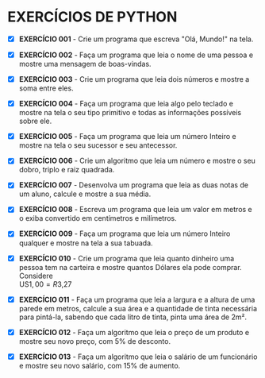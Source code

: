# EXERCÍCIOS DE PYTHON

- [x] **EXERCÍCIO 001** - Crie um programa que escreva "Olá, Mundo!" na tela.

- [x] **EXERCÍCIO 002** - Faça um programa que leia o nome de uma pessoa e mostre uma mensagem de boas-vindas.

- [x] **EXERCÍCIO 003** - Crie um programa que leia dois números e mostre a soma entre eles.

- [x] **EXERCÍCIO 004** - Faça um programa que leia algo pelo teclado e mostre na tela o seu tipo primitivo e todas as informações possíveis sobre ele.

- [x] **EXERCÍCIO 005** - Faça um programa que leia um número Inteiro e mostre na tela o seu sucessor e seu antecessor.

- [x] **EXERCÍCIO 006** - Crie um algoritmo que leia um número e mostre o seu dobro, triplo e raiz quadrada.

- [x] **EXERCÍCIO 007** - Desenvolva um programa que leia as duas notas de um aluno, calcule e mostre a sua média.

- [x] **EXERCÍCIO 008** - Escreva um programa que leia um valor em metros e o exiba convertido em centímetros e milímetros.

- [x] **EXERCÍCIO 009** - Faça um programa que leia um número Inteiro qualquer e mostre na tela a sua tabuada.

- [x] **EXERCÍCIO 010** - Crie um programa que leia quanto dinheiro uma pessoa tem na carteira e mostre quantos Dólares ela pode comprar.
Considere  
US$1,00 = R$3,27

- [x] **EXERCÍCIO 011** - Faça um programa que leia a largura e a altura de uma parede em metros, calcule a sua área e a quantidade de tinta necessária para pintá-la, sabendo que cada litro de tinta, pinta uma área de 2m².

- [x] **EXERCÍCIO 012** - Faça um algoritmo que leia o preço de um produto e mostre seu novo preço, com 5% de desconto.

- [X] **EXERCÍCIO 013** - Faça um algoritmo que leia o salário de um funcionário e mostre seu novo salário, com 15% de aumento.
